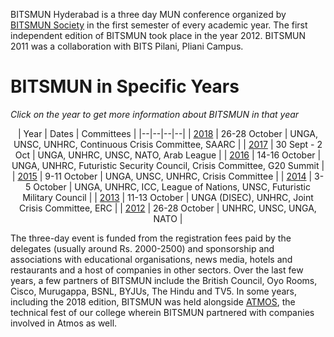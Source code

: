 <!-- TITLE: BITSMUN Hyderabad -->
<!-- SUBTITLE: BITSMUN Hyderabad is a three-day Model United Nation conference organised by the BITSMUN Society, usually in Septemeber/October every year.-->

BITSMUN Hyderabad is a three day MUN conference organized by [BITSMUN Society](/orgs/bitsmun-society) in the first semester of every academic year. The first independent edition of BITSMUN took place in the year 2012. BITSMUN 2011 was a collaboration with BITS Pilani, Pliani Campus. 
# BITSMUN in Specific Years
*Click on the year to get more information about BITSMUN in that year*

<center>

| Year | Dates | Committees |
|--|--|--|--|
| [2018](/fests/bitsmun/2018) | 26-28 October | UNGA, UNSC, UNHRC, Continuous Crisis Committee, SAARC |
| [2017](/fests/bitsmun/2017) | 30 Sept - 2 Oct | UNGA, UNHRC, UNSC, NATO, Arab League |
| [2016](/fests/bitsmun/2016) | 14-16 October | UNGA, UNHRC, Futuristic Security Council, Crisis Committee, G20 Summit | 
| [2015](/fests/bitsmun/2015) | 9-11 October | UNGA, UNSC, UNHRC, Crisis Committee |
| [2014](/fests/bitsmun/2014) | 3-5 October | UNGA, UNHRC, ICC, League of Nations, UNSC, Futuristic Military Council |
| [2013](/fests/bitsmun/2013) | 11-13 October | UNGA (DISEC), UNHRC, Joint Crisis Committee, ERC |
| [2012](/fests/bitsmun/2012) | 26-28 October | UNHRC, UNSC, UNGA, NATO |

</center>

The three-day event is funded from the registration fees paid by the delegates (usually around Rs. 2000-2500) and sponsorship and associations with educational organisations, news media,  hotels and restaurants and a host of companies in other sectors. Over the last few years, a few partners of BITSMUN include the British Council, Oyo Rooms, Cisco, Murugappa, BSNL, BYJUs, The Hindu and TV5. In some years, including the 2018 edition, BITSMUN was held alongside [ATMOS](/fests/atmos), the technical fest of our college wherein BITSMUN partnered with companies involved in Atmos as well.   